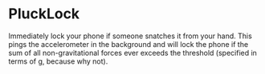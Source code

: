 PluckLock
=========

Immediately lock your phone if someone snatches it from your hand.
This pings the accelerometer in the background and will lock the phone if the sum of all non-gravitational forces ever exceeds the threshold (specified in terms of g, because why not).
